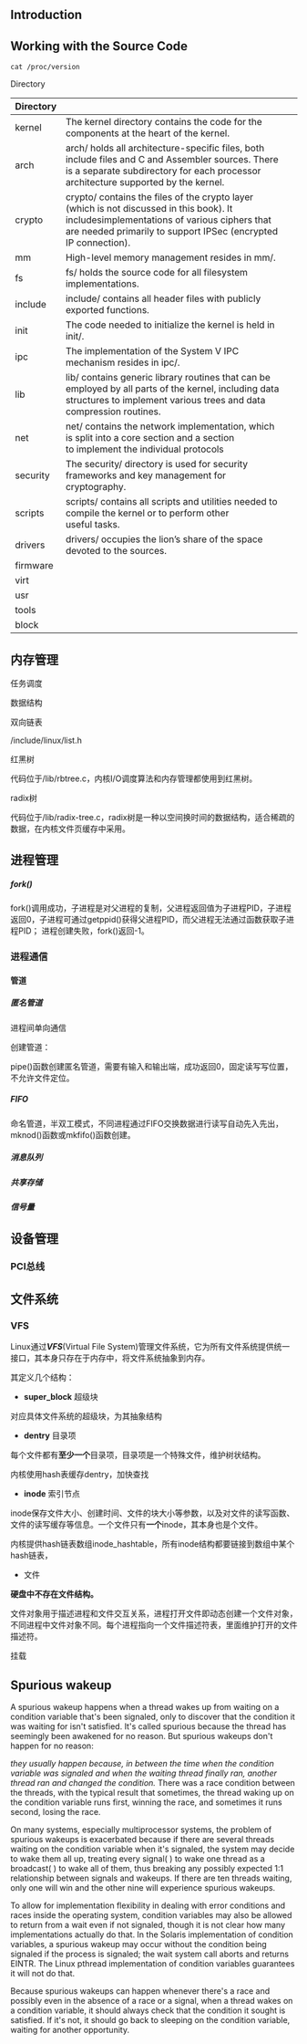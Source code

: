 ## Introduction

## Working with the Source Code

```shell
cat /proc/version

```

Directory


| Directory |                                                                                                                                                                                                           |  |
| ----------- | ----------------------------------------------------------------------------------------------------------------------------------------------------------------------------------------------------------- | -- |
| kernel    | The kernel directory contains the code for the components at the heart of the kernel.                                                                                                                     |  |
| arch      | arch/ holds all architecture-specific files, both include files and C and Assembler sources. There is a separate subdirectory for each processor architecture supported by the kernel.                   |  |
| crypto    | crypto/ contains the files of the crypto layer (which is not discussed in this book). It includesimplementations of various ciphers that are needed primarily to support IPSec (encrypted IP connection). |  |
| mm        | High-level memory management resides in mm/.                                                                                                                                                              |  |
| fs        | fs/ holds the source code for all filesystem implementations.                                                                                                                                             |  |
| include   | include/ contains all header files with publicly exported functions.                                                                                                                                      |  |
| init      | The code needed to initialize the kernel is held in init/.                                                                                                                                                |  |
| ipc       | The implementation of the System V IPC mechanism resides in ipc/.                                                                                                                                         |  |
| lib       | lib/ contains generic library routines that can be employed by all parts of the kernel, including data structures to implement various trees and data compression routines.                              |  |
| net       | net/ contains the network implementation, which is split into a core section and a section to implement the individual protocols                                                                         |  |
| security  | The security/ directory is used for security frameworks and key management for cryptography.                                                                                                              |  |
| scripts   | scripts/ contains all scripts and utilities needed to compile the kernel or to perform other useful tasks.                                                                                               |  |
| drivers   | drivers/ occupies the lion’s share of the space devoted to the sources.                                                                                                                                  |  |
| firmware  |                                                                                                                                                                                                           |  |
| virt      |                                                                                                                                                                                                           |  |
| usr       |                                                                                                                                                                                                           |  |
| tools     |                                                                                                                                                                                                           |  |
| block     |                                                                                                                                                                                                           |  |

## 内存管理

任务调度

数据结构

双向链表

/include/linux/list.h

红黑树

代码位于/lib/rbtree.c，内核I/O调度算法和内存管理都使用到红黑树。

radix树

代码位于/lib/radix-tree.c，radix树是一种以空间换时间的数据结构，适合稀疏的数据，在内核文件页缓存中采用。

## 进程管理

##### fork()

fork()调用成功，子进程是对父进程的复制，父进程返回值为子进程PID，子进程返回0，子进程可通过getppid()获得父进程PID，而父进程无法通过函数获取子进程PID；
进程创建失败，fork()返回-1。

### 进程通信

#### 管道

##### 匿名管道

进程间单向通信

创建管道：

pipe()函数创建匿名管道，需要有输入和输出端，成功返回0，固定读写写位置，不允许文件定位。

##### FIFO

命名管道，半双工模式，不同进程通过FIFO交换数据进行读写自动先入先出，mknod()函数或mkfifo()函数创建。

##### 消息队列

##### 共享存储

##### 信号量

## 设备管理

### PCI总线

## 文件系统

### VFS

Linux通过***VFS***(Virtual File System)管理文件系统，它为所有文件系统提供统一接口，其本身只存在于内存中，将文件系统抽象到内存。

其定义几个结构：

- **super_block** 超级块

对应具体文件系统的超级块，为其抽象结构

- **dentry** 目录项

每个文件都有**至少一个**目录项，目录项是一个特殊文件，维护树状结构。

内核使用hash表缓存dentry，加快查找

- **inode** 索引节点

inode保存文件大小、创建时间、文件的块大小等参数，以及对文件的读写函数、文件的读写缓存等信息。一个文件只有**一个**inode，其本身也是个文件。

内核提供hash链表数组inode_hashtable，所有inode结构都要链接到数组中某个hash链表，

- 文件

**硬盘中不存在文件结构。**

文件对象用于描述进程和文件交互关系，进程打开文件即动态创建一个文件对象，不同进程中文件对象不同。每个进程指向一个文件描述符表，里面维护打开的文件描述符。

挂载

## Spurious wakeup

A spurious wakeup happens when a thread wakes up from waiting on a condition variable that's been signaled, only to discover that the condition it was waiting for isn't satisfied. It's called spurious because the thread has seemingly been awakened for no reason. But spurious wakeups don't happen for no reason:

*they usually happen because, in between the time when the condition variable was signaled and when the waiting thread finally ran, another thread ran and changed the condition.* There was a race condition between the threads, with the typical result that sometimes, the thread waking up on the condition variable runs first, winning the race, and sometimes it runs second, losing the race.

On many systems, especially multiprocessor systems, the problem of spurious wakeups is exacerbated because if there are several threads waiting on the condition variable when it's signaled, the system may decide to wake them all up, treating every signal( ) to wake one thread as a broadcast( ) to wake all of them, thus breaking any possibly expected 1:1 relationship between signals and wakeups. If there are ten threads waiting, only one will win and the other nine will experience spurious wakeups.

To allow for implementation flexibility in dealing with error conditions and races inside the operating system, condition variables may also be allowed to return from a wait even if not signaled, though it is not clear how many implementations actually do that. In the Solaris implementation of condition variables, a spurious wakeup may occur without the condition being signaled if the process is signaled; the wait system call aborts and returns EINTR. The Linux pthread implementation of condition variables guarantees it will not do that.

Because spurious wakeups can happen whenever there's a race and possibly even in the absence of a race or a signal, when a thread wakes on a condition variable, it should always check that the condition it sought is satisfied. If it's not, it should go back to sleeping on the condition variable, waiting for another opportunity.
